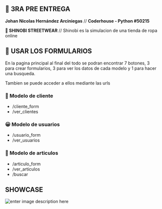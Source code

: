 ## 📑 3RA PRE ENTREGA
**Johan Nicolas Hernández Arciniegas** // **Coderhouse - Python #50215**

**👕 SHINOBI STREETWEAR** // Shinobi es la simulacion de una tienda de ropa online

## 📝 USAR LOS FORMULARIOS
En la pagina principal al final del todo se podran encontrar 7 botones, 3 para crear formularios, 3 para ver los datos de cada modelo y 1 para hacer una busqueda.

Tambien se puede acceder a ellos mediante las urls

### 🙂 Modelo de cliente
- /cliente_form
- /ver_clientes

### 😀 Modelo de usuarios
- /usuario_form
- /ver_usuarios

### 🧤 Modelo de articulos
- /articulo_form
- /ver_articulos
- /buscar

## SHOWCASE
![enter image description here](https://i.imgur.com/S0F0HhF.png)
